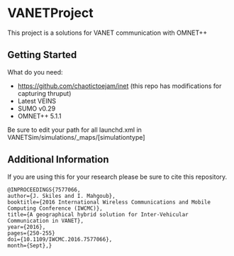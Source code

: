 # VANETProject

This project is a solutions for VANET communication with OMNET++

## Getting Started

What do you need:

* https://github.com/chaotictoejam/inet (this repo has modifications for capturing thruput)
* Latest VEINS
* SUMO v0.29
* OMNET++ 5.1.1

Be sure to edit your path for all launchd.xml in VANETSim/simulations/_maps/[simulationtype]

## Additional Information

If you are using this for your research please be sure to cite this repository.

```
@INPROCEEDINGS{7577066, 
author={J. Skiles and I. Mahgoub}, 
booktitle={2016 International Wireless Communications and Mobile Computing Conference (IWCMC)}, 
title={A geographical hybrid solution for Inter-Vehicular Communication in VANET}, 
year={2016}, 
pages={250-255}
doi={10.1109/IWCMC.2016.7577066}, 
month={Sept},}
```
